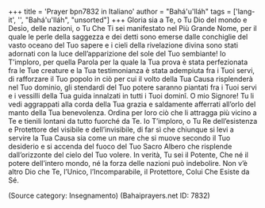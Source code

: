 +++
title = 'Prayer bpn7832 in Italiano'
author = "Bahá'u'lláh"
tags = ['lang-it', '', "Bahá'u'lláh", "unsorted"]
+++
Gloria sia a Te, o Tu Dio del mondo e Desìo, delle nazioni, o Tu Che Ti sei manifestato nel Più Grande Nome, per il quale le perle della saggezza e dei detti sono emerse dalle conchiglie del vasto oceano del Tuo sapere e i cieli della rivelazione divina sono stati adornati con la luce dell’apparizione del sole del Tuo sembiante!
Io T’imploro, per quella Parola per la quale la Tua prova è stata perfezionata fra le Tue creature e la Tua testimonianza è stata adempiuta fra i Tuoi servi, di rafforzare il Tuo popolo in ciò per cui il volto della Tua Causa risplenderà nel Tuo dominio, gli stendardi del Tuo potere saranno piantati fra i Tuoi servi e i vessilli della Tua guida innalzati in tutti i Tuoi dominî.
O mio Signore! Tu li vedi aggrappati alla corda della Tua grazia e saldamente afferrati all’orlo del manto della Tua benevolenza. Ordina per loro ciò che li attragga più vicino a Te e tienili lontani da tutto fuorché da Te. 
Io T’imploro, o Tu Re dell’esistenza e Protettore del visibile e dell’invisibile, di far sì che chiunque si levi a servire la Tua Causa sia come un mare che si muove secondo il Tuo desiderio e si accenda del fuoco del Tuo Sacro Albero che risplende dall’orizzonte del cielo del Tuo volere. In verità, Tu sei il Potente, Che né il potere dell’intero mondo, né la forza delle nazioni può indebolire. Non v’è altro Dio che Te, l’Unico, l’Incomparabile, il Protettore, Colui Che Esiste da Sé.

(Source category: Insegnamento)
(Bahaiprayers.net ID: 7832)
